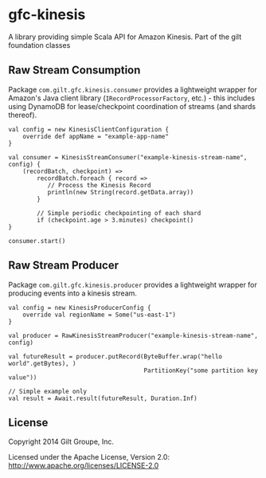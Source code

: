 gfc-kinesis
===========

A library providing simple Scala API for Amazon Kinesis. Part of the gilt foundation classes

## Raw Stream Consumption

Package `com.gilt.gfc.kinesis.consumer` provides a lightweight wrapper for Amazon's Java client library (`IRecordProcessorFactory`, etc.) - this includes using DynamoDB for lease/checkpoint coordination of streams (and shards thereof).

    val config = new KinesisClientConfiguration {
        override def appName = "example-app-name"
    }

    val consumer = KinesisStreamConsumer("example-kinesis-stream-name", config) {
        (recordBatch, checkpoint) =>
            recordBatch.foreach { record =>
               // Process the Kinesis Record
               println(new String(record.getData.array))
            }

            // Simple periodic checkpointing of each shard
            if (checkpoint.age > 3.minutes) checkpoint()
    }

    consumer.start()


## Raw Stream Producer

Package `com.gilt.gfc.kinesis.producer` provides a lightweight wrapper for producing events into a kinesis stream.

    val config = new KinesisProducerConfig {
        override val regionName = Some("us-east-1")
    }
    
    val producer = RawKinesisStreamProducer("example-kinesis-stream-name", config)
    
    val futureResult = producer.putRecord(ByteBuffer.wrap("hello world".getBytes), )
                                          PartitionKey("some partition key value"))
                                          
    // Simple example only
    val result = Await.result(futureResult, Duration.Inf)

## License
Copyright 2014 Gilt Groupe, Inc.

Licensed under the Apache License, Version 2.0: http://www.apache.org/licenses/LICENSE-2.0
